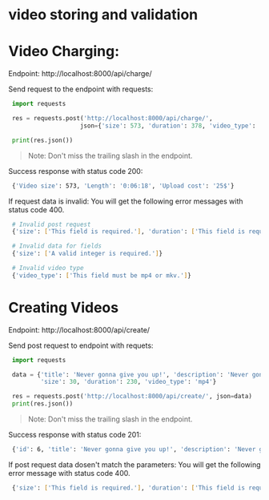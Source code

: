# video storing and validation

# Video Charging:

Endpoint: http://localhost:8000/api/charge/

Send request to the endpoint with requests:

```python
 import requests

 res = requests.post('http://localhost:8000/api/charge/',
                    json={'size': 573, 'duration': 378, 'video_type': 'mp4'})

 print(res.json())
```

> Note: Don't miss the trailing slash in the endpoint.

Success response with status code 200:

```bash
 {'Video size': 573, 'Length': '0:06:18', 'Upload cost': '25$'}
```

If request data is invalid: You will get the following error messages with status code 400.

```bash
 # Invalid post request
 {'size': ['This field is required.'], 'duration': ['This field is required.'], 'video_type': ['This field is required.']}

 # Invalid data for fields
 {'size': ['A valid integer is required.']}

 # Invalid video type
 {'video_type': ['This field must be mp4 or mkv.']}
```

# Creating Videos

Endpoint: http://localhost:8000/api/create/

Send post request to endpoint with requets:

```python
 import requests

 data = {'title': 'Never gonna give you up!', 'description': 'Never gonna let you down',
         'size': 30, 'duration': 230, 'video_type': 'mp4'}

 res = requests.post('http://localhost:8000/api/create/', json=data)
 print(res.json())
```

> Note: Don't miss the trailing slash in the endpoint.

Success response with status code 201:

```bash
 {'id': 6, 'title': 'Never gonna give you up!', 'description': 'Never gonna let you down', 'size': 30, 'duration': 230, 'video_type': 'mp4'}
```

If post request data dosen't match the parameters: You will get the following error message with status code 400.

```bash
 {'size': ['This field is required.'], 'duration': ['This field is required.'], 'video_type': ['This field is required.']}
```
